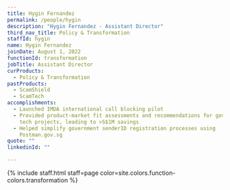 ```yaml
---
title: Hygin Fernandez
permalink: /people/hygin
description: "Hygin Fernandez - Assistant Director"
third_nav_title: Policy & Transformation
staffId: hygin
name: Hygin Fernandez
joinDate: August 1, 2022
functionId: transformation
jobTitle: Assistant Director
curProducts:
  - Policy & Transformation
pastProducts:
  - ScamShield
  - ScamTech
accomplishments:
  - Launched IMDA international call blocking pilot
  - Provided product-market fit assessments and recommendations for government
    tech projects, leading to >S$1M savings
  - Helped simplify government senderID registration processes using
    Postman.gov.sg
quote: ""
linkedinId: ""

---
```


{% include staff.html staff=page color=site.colors.function-colors.transformation %}
